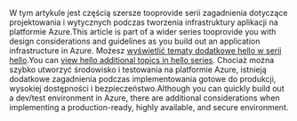 <span data-ttu-id="251ac-101">W tym artykule jest częścią szersze tooprovide serii zagadnienia dotyczące projektowania i wytycznych podczas tworzenia infrastruktury aplikacji na platformie Azure.</span><span class="sxs-lookup"><span data-stu-id="251ac-101">This article is part of a wider series tooprovide you with design considerations and guidelines as you build out an application infrastructure in Azure.</span></span> <span data-ttu-id="251ac-102">Możesz [wyświetlić tematy dodatkowe hello w serii hello](#next-steps).</span><span class="sxs-lookup"><span data-stu-id="251ac-102">You can [view hello additional topics in hello series](#next-steps).</span></span> <span data-ttu-id="251ac-103">Chociaż można szybko utworzyć środowisko i testowania na platformie Azure, istnieją dodatkowe zagadnienia podczas implementowania gotowe do produkcji, wysokiej dostępności i bezpieczeństwo.</span><span class="sxs-lookup"><span data-stu-id="251ac-103">Although you can quickly build out a dev/test environment in Azure, there are additional considerations when implementing a production-ready, highly available, and secure environment.</span></span>

